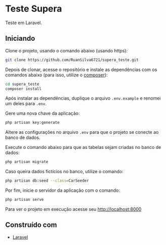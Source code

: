 # Teste Supera

Teste em Laravel. 

## Iniciando

Clone o projeto, usando o comando abaixo (usando https):

```bash
git clone https://github.com/RuanSilva6721/supera_teste.git
```

Depois de clonar, acesse o repositório e instale as dependências com os comandos abaixo (para isso, utilize o [composer](https://getcomposer.org/)):

```bash
cd supera_teste
composer install
```

Após instalar as dependências, duplique o arquivo `.env.example` e renomei um deles para `.env`.

Gere uma nova chave da aplicação:

```bash
php artisan key:generate
```

Altere as configurações no arquivo `.env` para que o projeto se conecte ao banco de dados.

Execute o comando abaixo para que as tabelas sejam criadas no banco de dados:

```bash
php artisan migrate
```

Caso queira dados fictícios no banco, utilize o comando:

```bash
php artisan db:seed --class=CarSeeder
```

Por fim, inicie o servidor da aplicação com o comando:

```bash
php artisan serve
```
Para ver o projeto em execução acesse seu [http://localhost:8000](http://localhost:8000)

## Construído com

* [Laravel](https://laravel.com/)
